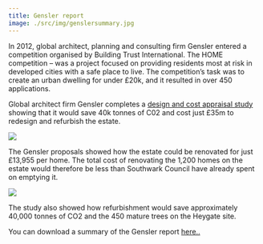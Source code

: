 ```yaml
---
title: Gensler report
image: ./src/img/genslersummary.jpg
---
```

In 2012, global architect, planning and consulting firm Gensler entered a competition organised by Building Trust International. The HOME competition – was a project focused on providing residents most at risk in developed cities with a safe place to live. The competition’s task was to create an urban dwelling for under £20k, and it resulted in over 450 applications.

Global architect firm Gensler completes a [design and cost appraisal study](https://35percent.org/img/genslerheygate.pdf) showing that it would save 40k tonnes of C02 and cost just £35m to redesign and refurbish the estate.

![](https://35percent.org/img/gensler1.png)

The Gensler proposals showed how the estate could be renovated for just £13,955 per home. The total cost of renovating the 1,200 homes on the estate would therefore be less than Southwark Council have already spent on emptying it.

![](https://35percent.org/img/gensler2.png)

The study also showed how refurbishment would save approximately 40,000 tonnes of CO2 and the 450 mature trees on the Heygate site.

You can download a summary of the Gensler report [here..](https://35percent.org/img/genslerheygate.pdf)
